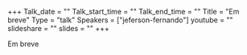 +++
Talk_date = ""
Talk_start_time = ""
Talk_end_time = ""
Title = "Em breve"
Type = "talk"
Speakers = ["jeferson-fernando"]
youtube = ""
slideshare = ""
slides = ""
+++

Em breve